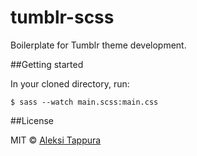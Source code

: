 # tumblr-scss
Boilerplate for Tumblr theme development.

##Getting started

In your cloned directory, run:

    $ sass --watch main.scss:main.css

##License

MIT © [Aleksi Tappura](http://aleksitappura.com)
